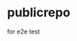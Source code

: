 # publicrepo
for e2e test

























































































































































































































































































































































































































































































































































































































































































































































































































































































































































































































































































































































































































































































































































































































































































































































































































































































































































































































































































































































































































































































































































































































































































































































































































































































































































































































































































































































